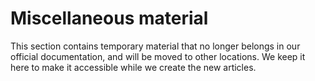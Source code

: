 <!--
title: "Miscellaneous material"
sidebar_label: "Miscellaneous"
custom_edit_url: "https://github.com/netdata/netdata/edit/master/docs/category-overview-pages/misc-overview.md"
description: "Available integrations in Netdata"
learn_status: "Published"
learn_rel_path: "Miscellaneous"
-->

# Miscellaneous material

This section contains temporary material that no longer belongs in our official documentation, and will
be moved to other locations. We keep it here to make it accessible while we create the new articles. 





